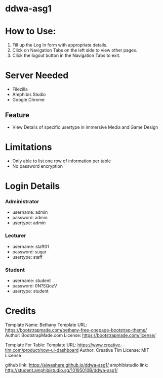 # ddwa-asg1

# How to Use:
1. Fill up the Log In form with appropriate details.
2. Click on Navigation Tabs on the left side to view other pages.
3. Click the logout button in the Navigation Tabs to exit.

# Server Needed
- Filezilla
- Amphibis Studio
- Google Chrome

## Feature
- View Details of specific usertype in Immersive Media and Game Design

# Limitations 
- Only able to list one row of information per table
- No password encryption

# Login Details 

### Administrator
- username: admin
- password: admin
- usertype: admin

### Lecturer
- username: staff01
- password: sugar
- usertype: staff

### Student
- username: student
- password: 0N?SQozV
- usertype: student

# Credits

Template Name: Bethany
Template URL: https://bootstrapmade.com/bethany-free-onepage-bootstrap-theme/
Author: BootstrapMade.com
License: https://bootstrapmade.com/license/

Template For Table:
Template URL: https://www.creative-tim.com/product/now-ui-dashboard
Author: Creative Tim
License: MIT License


github link: https://aiwashere.github.io/ddwa-asg1/
amphibistudio link: http://student.amphibistudio.sg/10195010B/ddwa-asg1/

